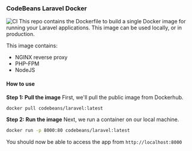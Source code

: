 ### CodeBeans Laravel Docker
![CI](https://github.com/codebeans-io/laravel-docker/actions/workflows/release.yml/badge.svg)
This repo contains the Dockerfile to build a single Docker image for running your Laravel applications. This image can be used locally, or in production.

This image contains:
* NGINX reverse proxy
* PHP-FPM
* NodeJS

#### How to use

**Step 1: Pull the image**
First, we'll pull the public image from Dockerhub.
```bash
docker pull codebeans/laravel:latest
```

**Step 2: Run the image**
Next, we run a container on our local machine.
```bash
docker run -p 8000:80 codebeans/laravel:latest
```

You should now be able to access the app from `http://localhost:8000`

